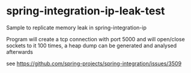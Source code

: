 # spring-integration-ip-leak-test
Sample to replicate memory leak in spring-integration-ip

Program will create a tcp connection with port 5000 and will open/close sockets to it 100 times, a heap dump can be generated and analysed afterwards

see https://github.com/spring-projects/spring-integration/issues/3509
